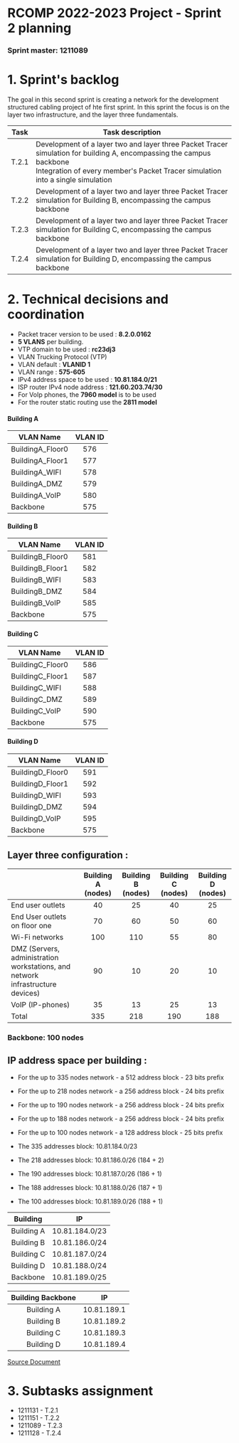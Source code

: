 RCOMP 2022-2023 Project - Sprint 2 planning
===========================================
### Sprint master: 1211089 ###
# 1. Sprint's backlog #
The goal in this second sprint is creating a network for the development structured cabling project of hte first sprint.
In this sprint the focus is on the layer two infrastructure, and the layer three fundamentals.


| Task  | Task description                                                                                                                                                                                           |
|-------|------------------------------------------------------------------------------------------------------------------------------------------------------------------------------------------------------------|
| T.2.1 | Development of a layer two and layer three Packet Tracer simulation for building A, encompassing the campus backbone  <br> Integration of every member's Packet Tracer simulation into a single simulation |
| T.2.2 | Development of a layer two and layer three Packet Tracer simulation for Building B, encompassing the campus backbone                                                                                       |
| T.2.3 | Development of a layer two and layer three Packet Tracer simulation for Building C, encompassing the campus backbone                                                                                       |
| T.2.4 | Development of a layer two and layer three Packet Tracer simulation for Building D, encompassing the campus backbone                                                                                       |

# 2. Technical decisions and coordination #

 * Packet tracer version to be used : **8.2.0.0162**
 * **5 VLANS** per building.
 * VTP domain to be used : **rc23dj3**
 * VLAN Trucking Protocol (VTP)
 * VLAN default : **VLANID 1**
 * VLAN range : **575-605**
 * IPv4 address space to be used : **10.81.184.0/21**
 * ISP router IPv4 node address : **121.60.203.74/30**
 * For VoIp phones, the **7960 model** is to be used
 * For the router static routing use the **2811 model**

#### Building A

| VLAN Name        | VLAN ID  |
|------------------|:--------:|
| BuildingA_Floor0 |   576    |
| BuildingA_Floor1 |   577    |
| BuildingA_WIFI   |   578    |
| BuildingA_DMZ    |   579    |
| BuildingA_VoIP   |   580    |
| Backbone         |   575    |

#### Building B

| VLAN Name        |  VLAN ID  |
|------------------|:---------:|
| BuildingB_Floor0 |    581    |
| BuildingB_Floor1 |    582    |
| BuildingB_WIFI   |    583    |
| BuildingB_DMZ    |    584    |
| BuildingB_VoIP   |    585    |
| Backbone         |    575    |

#### Building C

| VLAN Name        | VLAN ID |
|------------------|:-------:|
| BuildingC_Floor0 |   586   |
| BuildingC_Floor1 |   587   |
| BuildingC_WIFI   |   588   |
| BuildingC_DMZ    |   589   |
| BuildingC_VoIP   |   590   |
| Backbone         |   575   |

#### Building D

| VLAN Name        | VLAN ID |
|------------------|:-------:|
| BuildingD_Floor0 |   591   |
| BuildingD_Floor1 |   592   |
| BuildingD_WIFI   |   593   |
| BuildingD_DMZ    |   594   |
| BuildingD_VoIP   |   595   |
| Backbone         |   575   |

## **Layer three configuration :**

|                                                                                | Building A (nodes) | Building B (nodes) | Building C (nodes) | Building D (nodes) |
|--------------------------------------------------------------------------------|:------------------:|:------------------:|:------------------:|:------------------:|
| End user outlets                                                               |         40         |         25         |         40         |         25         |
| End User outlets on floor one                                                  |         70         |         60         |         50         |         60         |
| Wi-Fi networks                                                                 |        100         |        110         |         55         |         80         |
| DMZ (Servers, administration workstations, and network infrastructure devices) |         90         |         10         |         20         |         10         |
| VoIP (IP-phones)                                                               |         35         |         13         |         25         |         13         |
| Total                                                                          |        335         |        218         |        190         |        188         |

### **Backbone: 100 nodes** 

## **IP address space per building :**

* For the up to 335 nodes network - a 512 address block - 23 bits prefix
* For the up to 218 nodes network - a 256 address block - 24 bits prefix
* For the up to 190 nodes network - a 256 address block - 24 bits prefix
* For the up to 188 nodes network - a 256 address block - 24 bits prefix
* For the up to 100 nodes network - a 128 address block - 25 bits prefix


* The 335 addresses block: 10.81.184.0/23
* The 218 addresses block: 10.81.186.0/26 (184 + 2)
* The 190 addresses block: 10.81.187.0/26 (186 + 1)
* The 188 addresses block: 10.81.188.0/26 (187 + 1)
* The 100 addresses block: 10.81.189.0/26 (188 + 1)

|  Building  |       IP       |
|:----------:|:--------------:|
| Building A | 10.81.184.0/23 |
| Building B | 10.81.186.0/24 |
| Building C | 10.81.187.0/24 |
| Building D | 10.81.188.0/24 |
|  Backbone  | 10.81.189.0/25 |

| Building Backbone |     IP      |
|:-----------------:|:-----------:|
|    Building A     | 10.81.189.1 |
|    Building B     | 10.81.189.2 |
|    Building C     | 10.81.189.3 |
|    Building D     | 10.81.189.4 |


[Source Document](https://moodle.isep.ipp.pt/pluginfile.php/289129/mod_resource/content/2/RCOMP-2022-2023-project-sprint2.pdf)


# 3. Subtasks assignment #

* 1211131 - T.2.1
* 1211151 - T.2.2
* 1211089 - T.2.3
* 1211128 - T.2.4
